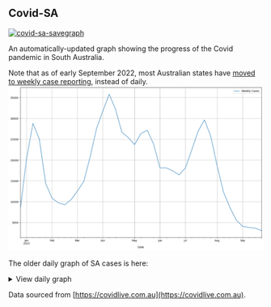 ## Covid-SA

[![covid-sa-savegraph](https://github.com/Azcobu/covid-sa/actions/workflows/covid-sa-savegraph.yml/badge.svg)](https://github.com/Azcobu/covid-sa/actions/workflows/covid-sa-savegraph.yml)

An automatically-updated graph showing the progress of the Covid pandemic in South Australia.

Note that as of early September 2022, most Australian states have [moved to weekly case reporting](https://www.abc.net.au/news/2022-09-07/covid-19-statistics-to-be-reported-weekly-health-ministers-say/101414964), instead of daily.
![Covid-SA](covid-sa-weekly.png?raw=true)

The older daily graph of SA cases is here:
<details><summary>View daily graph</summary>

![Covid-SA-Daily](covid-sa-daily.png?raw=true)

</details>


Data sourced from [https://covidlive.com.au](https://covidlive.com.au).
